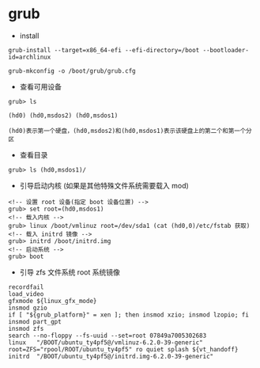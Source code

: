 # grub

- install
```shell
grub-install --target=x86_64-efi --efi-directory=/boot --bootloader-id=archlinux

grub-mkconfig -o /boot/grub/grub.cfg
```

- 查看可用设备
```shell
grub> ls

(hd0) (hd0,msdos2) (hd0,msdos1)

(hd0)表示第一个硬盘，(hd0,msdos2)和(hd0,msdos1)表示该硬盘上的第二个和第一个分区
```

- 查看目录
```shell
grub> ls (hd0,msdos1)/
```

- 引导启动内核 (如果是其他特殊文件系统需要载入 mod)
```shell
<!-- 设置 root 设备(指定 boot 设备位置) -->
grub> set root=(hd0,msdos1)
<!-- 载入内核 -->
grub> linux /boot/vmlinuz root=/dev/sda1 (cat (hd0,0)/etc/fstab 获取)
<!-- 载入 initrd 镜像 -->
grub> initrd /boot/initrd.img
<!-- 启动系统 -->
grub> boot
```

- 引导 zfs 文件系统 root 系统镜像
```shell
recordfail
load_video
gfxmode ${linux_gfx_mode}
insmod gzio
if [ "${grub_platform}" = xen ]; then insmod xzio; insmod lzopio; fi
insmod part_gpt
insmod zfs
search --no-floppy --fs-uuid --set=root 07849a7005302683
linux	"/BOOT/ubuntu_ty4pf5@/vmlinuz-6.2.0-39-generic" root=ZFS="rpool/ROOT/ubuntu_ty4pf5" ro quiet splash ${vt_handoff}
initrd	"/BOOT/ubuntu_ty4pf5@/initrd.img-6.2.0-39-generic"
```
